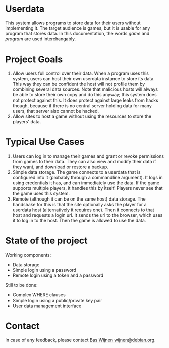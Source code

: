 # Userdata
This system allows programs to store data for their users without implementing
it. The target audience is games, but it is usable for any program that stores data. In this documentation, the words _game_ and _program_ are used interchangably.

# Project Goals

1. Allow users full control over their data. When a program uses this system, users can host their own userdata instance to store its data. This way they can be confident the host will not profile them by combining several data sources. Note that malicious hosts will always be able to store their own copy and do this anyway; this system does not protect against this. It does protect against large leaks from hacks though, because if there is no central server holding data for many users, that server also cannot be hacked.
2. Allow sites to host a game without using the resources to store the players' data.

# Typical Use Cases

1. Users can log in to manage their games and grant or revoke permissions from games to their data. They can also view and modify their data if they want, and download or restore a backup.
1. Simple data storage. The game connects to a userdata that is configured into it (probably through a commandline argument). It logs in using credentials it has, and can immediately use the data. If the game supports multiple players, it handles this by itself. Players never see that the game uses this system.
1. Remote (although it can be on the same host) data storage. The handshake for this is that the site optionally asks the player for a userdata host (alternatively it requires one). Then it connects to that host and requests a login url. It sends the url to the browser, which uses it to log in to the host. Then the game is allowed to use the data.

# State of the project

Working components:

- Data storage
- Simple login using a password
- Remote login using a token and a password

Still to be done:

- Complex WHERE clauses
- Simple login using a public/private key pair
- User data management interface

# Contact

In case of any feedback, please contact [Bas Wijnen <wijnen@debian.org>](mailto:wijnen@debian.org).
